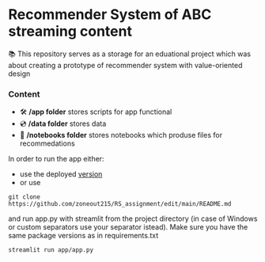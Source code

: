 # Recommender System of ABC streaming content
📚 This repository serves as a storage for an eduational project which was about creating a prototype of recommender system with value-oriented design

### Content
* 🛠️ **/app folder** stores scripts for app functional  
* 💿 **/data folder** stores data  
* 📝 **/notebooks folder** stores notebooks which produse files for recommedations  

In order to run the app either: 
- use the deployed [version](https://share.streamlit.io/-/auth/app?redirect_uri=https%3A%2F%2Fzoneout215-rs-assignment-appapp-dr2x9o.streamlit.app%2F)
- or use
```
git clone https://github.com/zoneout215/RS_assignment/edit/main/README.md
``` 
and run app.py with streamlit from the project directory (in case of Windows or custom separators use your separator istead). Make sure you have the same package versions as in requirements.txt
```
streamlit run app/app.py
```


